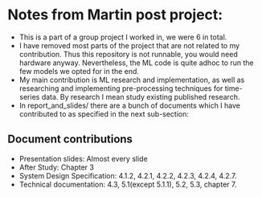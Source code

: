 # Notes from Martin post project:
* This is a part of a group project I worked in, we were 6 in total.
* I have removed most parts of the project that are not related to my contribution. Thus this repository is not runnable, you would need hardware anyway. Nevertheless, the ML code is quite adhoc to run the few models we opted for in the end.
* My main contribution is ML research and implementation, as well as researching and implementing pre-processing techniques for time-series data. By research I mean study existing published research.
* In report_and_slides/ there are a bunch of documents which I have contributed to as specified in the next sub-section:

## Document contributions
* Presentation slides: Almost every slide
* After Study: Chapter 3
* System Design Specification: 4.1.2, 4.2.1, 4.2.2, 4.2.3, 4.2.4, 4.2.7. 
* Technical documentation: 4.3, 5.1(except 5.1.1), 5.2, 5.3, chapter 7.
